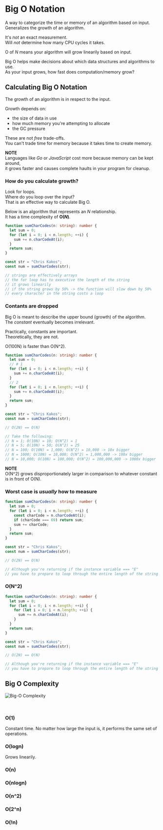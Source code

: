 # Big O Notation

A way to categorize the time or memory of an algorithm based on input.</br>
Generalizes the growth of an algorithm.

It's _not_ an exact measurement.</br>
Will _not_ determine how many CPU cycles it takes.

O of _N_ means your algorithm will grow linearily based on input.

Big O helps make decisions about which data structures and algorithms to use.</br>
As your input grows, how fast does computation/memory grow?

## Calculating Big O Notation

The growth of an algorithm is in respect to the input.

Growth depends on:

- the size of data in use
- how much memory you're attempting to allocate
- the GC pressure

These are not _free_ trade-offs.</br>
You can't trade time for memory because it takes time to create memory.

**NOTE**</br>
Languages like _Go_ or _JavaScript_ cost more because memory can be kept around,</br>
it grows faster and causes complete haults in your program for cleanup.

### How do you calculate growth?

Look for loops.</br>
Where do you loop over the input?</br>
That is an effective way to calculate Big O.

Below is an algorithm that represents an _N_ relationship.</br>
It has a time complexity of **O(_N_)**.

```ts
function sumCharCodes(n: string): number {
  let sum = 0;
  for (let i = 0; i < n.length; ++i) {
    sum += n.charCodeAt(i);
  }
  return sum;
}

const str = "Chris Kakos";
const num = sumCharCodes(str);

// strings are effectively arrays
// the for loop has to executive the length of the string
// it grows linearily
// if the string grows by 50% -> the function will slow down by 50%
// every character in the string costs a loop 
```

### Contants are dropped

Big O is meant to describe the upper bound (growth) of the algorithm.</br>
The _constant_ eventually becomes irrelevant.

Practically, constants are important.</br>
Theoretically, they are not.</br>

O(100N) is faster than O(N^2).

```ts
function sumCharCodes(n: string): number {
  let sum = 0;
  // # 1
  for (let i = 0; i < n.length; ++i) {
    sum += n.charCodeAt(i);
  }
  // 2
  for (let i = 0; i < n.length; ++i) {
    sum += n.charCodeAt(i);
  }
  return sum;
}

const str = "Chris Kakos";
const num = sumCharCodes(str);

// O(2N) == O(N)

// Take the following:
// N = 1; O(10N) = 10; O(N^2) = 1
// N = 5; O(10N) = 50; O(N^2) = 25
// N = 100; O(10N) = 1,000; O(N^2) = 10,000 -> 10x bigger
// N = 1000; O(10N) = 10,000; O(N^2) = 1,000,000 -> 100x bigger
// N = 10,000; O(10N) = 100,000; O(N^2) = 100,000,000 -> 1000x bigger
```

**NOTE**</br>
O(N^2) grows disproportionately larger in comparison to whatever constant is in front of O(N).</br>

### Worst case is _usually_ how to measure

```ts
function sumCharCodes(n: string): number {
  let sum = 0;
  for (let i = 0; i < n.length; ++i) {
    const charCode = n.charCodeAt(i);
    if (charCode === 69) return sum;
    sum += charCode; 
  }
  return sum; 
}

const str = "Chris Kakos";
const num = sumCharCodes(str);

// O(2N) == O(N)

// Although you're returning if the instance variable === "E"
// you have to prepare to loop through the entire length of the string
```

### O(N^2)

```ts
function sumCharCodes(n: string): number {
  let sum = 0;
  for (let i = 0; i < n.length; ++i) {
    for (let i = 0; i < n.length; ++i) {
      sum += n.charCodeAt(i);
    }
  }
  return sum; 
}

const str = "Chris Kakos";
const num = sumCharCodes(str);

// O(2N) == O(N)

// Although you're returning if the instance variable === "E"
// you have to prepare to loop through the entire length of the string
```

## Big O Complexity

![Big-O Complexity](https://external-content.duckduckgo.com/iu/?u=https%3A%2F%2Fmiro.medium.com%2Fproxy%2F1*KfZYFUT2OKfjekJlCeYvuQ.jpeg&f=1&nofb=1&ipt=5a0c16d3116050283ca7d795373c17d8b7cd03ba4c01f41e3fc40caa3e02094e&ipo=images)

</br>

### O(1)

Constant time.
No matter how large the input is, it performs the same set of operations.

### O(logn)

Grows linearily.

### O(n)

### O(nlogn)

### O(n^2)

### O(2^n)

### O(!n)
